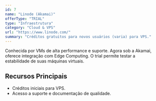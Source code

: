 ```yaml
---
id: 7
name: "Linode (Akamai)"
offerType: "TRIAL"
type: "Infraestrutura"
category: "Cloud & VPS"
url: "https://www.linode.com/"
summary: "Créditos gratuitos para novos usuários (varia) para VPS."
---
```


Conhecida por VMs de alta performance e suporte. Agora sob a Akamai, oferece integração com Edge Computing. O trial permite testar a estabilidade de suas máquinas virtuais.

## Recursos Principais

- Créditos iniciais para VPS.
- Acesso a suporte e documentação de qualidade.
